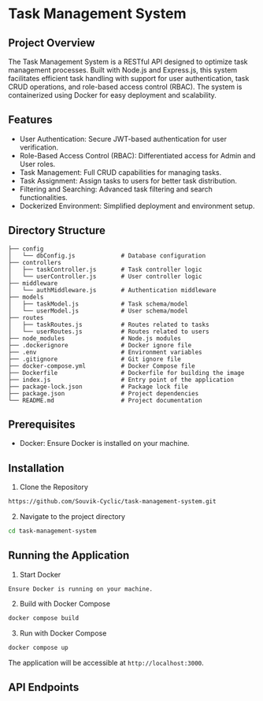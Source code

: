 # Task Management System

## Project Overview
The Task Management System is a RESTful API designed to optimize task management processes. Built with Node.js and Express.js, this system facilitates efficient task handling with support for user authentication, task CRUD operations, and role-based access control (RBAC). The system is containerized using Docker for easy deployment and scalability.

## Features
- User Authentication: Secure JWT-based authentication for user verification.
- Role-Based Access Control (RBAC): Differentiated access for Admin and User roles.
- Task Management: Full CRUD capabilities for managing tasks.
- Task Assignment: Assign tasks to users for better task distribution.
- Filtering and Searching: Advanced task filtering and search functionalities.
- Dockerized Environment: Simplified deployment and environment setup.

## Directory Structure
```
├── config
│   └── dbConfig.js             # Database configuration
├── controllers
│   ├── taskController.js       # Task controller logic
│   └── userController.js       # User controller logic
├── middleware
│   └── authMiddleware.js       # Authentication middleware
├── models
│   ├── taskModel.js            # Task schema/model
│   └── userModel.js            # User schema/model
├── routes
│   ├── taskRoutes.js           # Routes related to tasks
│   └── userRoutes.js           # Routes related to users
├── node_modules                # Node.js modules
├── .dockerignore               # Docker ignore file
├── .env                        # Environment variables
├── .gitignore                  # Git ignore file
├── docker-compose.yml          # Docker Compose file
├── Dockerfile                  # Dockerfile for building the image
├── index.js                    # Entry point of the application
├── package-lock.json           # Package lock file
├── package.json                # Project dependencies
└── README.md                   # Project documentation

```

## Prerequisites
- Docker: Ensure Docker is installed on your machine.

## Installation
1. Clone the Repository
```bash
https://github.com/Souvik-Cyclic/task-management-system.git
```
2. Navigate to the project directory
```bash
cd task-management-system
```

## Running the Application
1. Start Docker
```
Ensure Docker is running on your machine.
```
2. Build with Docker Compose
```bash
docker compose build
```
3. Run with Docker Compose
```bash
docker compose up
```

The application will be accessible at `http://localhost:3000`.

## API Endpoints
